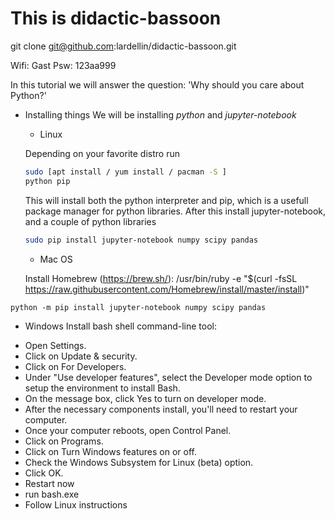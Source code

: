 # This is didactic-bassoon

git clone git@github.com:lardellin/didactic-bassoon.git

Wifi: Gast
Psw: 123aa999 

In this tutorial we will answer the question: 'Why should you care about Python?'

* Installing things
We will be installing *python* and *jupyter-notebook*
  * Linux
  
  Depending on your favorite distro run
  
  ```bash 
  sudo [apt install / yum install / pacman -S ] 
  python pip 
  ```
  This will install both the python interpreter and pip, which is a
  usefull package manager for python libraries. After this install
  jupyter-notebook, and a couple of python libraries
  ```bash
  sudo pip install jupyter-notebook numpy scipy pandas
  ```
  
  * Mac OS
  
  Install Homebrew (https://brew.sh/): 
  /usr/bin/ruby -e "$(curl -fsSL https://raw.githubusercontent.com/Homebrew/install/master/install)"

```brew install python 
python -m pip install jupyter-notebook numpy scipy pandas
```
  * Windows
Install bash shell command-line tool:
 - Open Settings.
 - Click on Update & security.
 - Click on For Developers.
 - Under "Use developer features", select the Developer mode option to setup the environment to install Bash.
 - On the message box, click Yes to turn on developer mode.
 - After the necessary components install, you'll need to restart your computer.
 - Once your computer reboots, open Control Panel.
 - Click on Programs.
 - Click on Turn Windows features on or off.
 - Check the Windows Subsystem for Linux (beta) option.
 - Click OK.
 - Restart now
 - run bash.exe
 - Follow Linux instructions 
